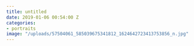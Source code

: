 ```yaml
---
title: untitled
date: 2019-01-06 00:54:00 Z
categories:
- portraits
image: "/uploads/57504061_585039675341812_1624642723413753856_n.jpg"
---
```


